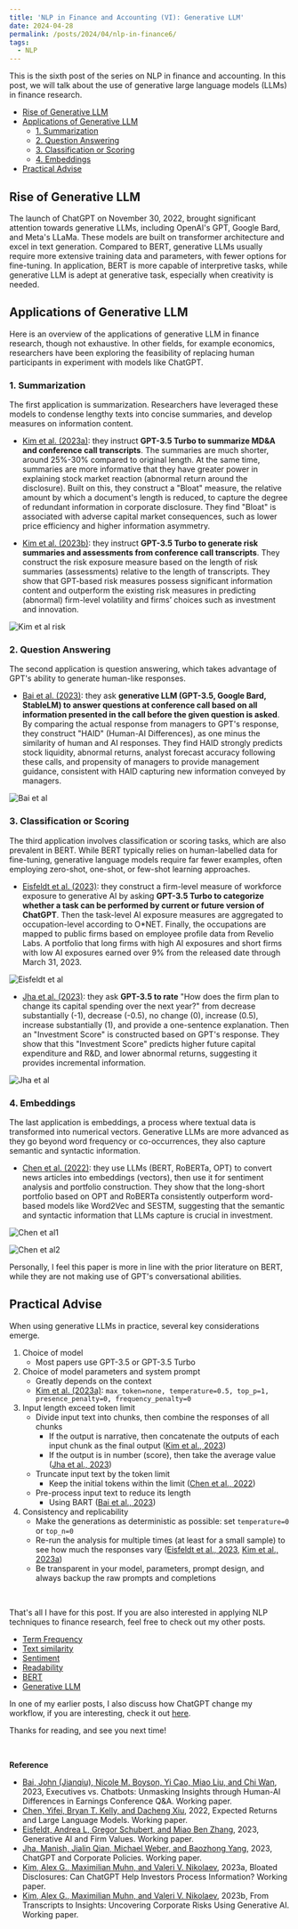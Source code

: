 ```yaml
---
title: 'NLP in Finance and Accounting (VI): Generative LLM'
date: 2024-04-28
permalink: /posts/2024/04/nlp-in-finance6/
tags:
  - NLP
---
```


This is the sixth post of the series on NLP in finance and accounting. In this post, we will talk about the use of generative large language models (LLMs) in finance research. 
- [Rise of Generative LLM](#rise-of-generative-llm)
- [Applications of Generative LLM](#applications-of-generative-llm)
  - [1. Summarization](#1-summarization)
  - [2. Question Answering](#2-question-answering)
  - [3. Classification or Scoring](#3-classification-or-scoring)
  - [4. Embeddings](#4-embeddings)
- [Practical Advise](#practical-advise)

## Rise of Generative LLM
The launch of ChatGPT on November 30, 2022, brought significant attention towards generative LLMs, including OpenAI's GPT, Google Bard, and Meta's LLaMa. These models are built on transformer architecture and excel in text generation. Compared to BERT, generative LLMs usually require more extensive training data and parameters, with fewer options for fine-tuning. In application, BERT is more capable of interpretive tasks, while generative LLM is adept at generative task, especially when creativity is needed.

## Applications of Generative LLM
Here is an overview of the applications of generative LLM in finance research, though not exhaustive. In other fields, for example economics, researchers have been exploring the feasibility of replacing human participants in experiment with models like ChatGPT.

### 1. Summarization
The first application is summarization. Researchers have leveraged these models to condense lengthy texts into concise summaries, and develop measures on information content. 

- [Kim et al. (2023a)](https://doi.org/10.2139/ssrn.4425527): they instruct **GPT-3.5 Turbo to summarize MD&A and conference call transcripts**. The summaries are much shorter, around 25%-30% compared to original length. At the same time, summaries are more informative that they have greater power in explaining stock market reaction (abnormal return around the disclosure). Built on this, they construct a "Bloat" measure, the relative amount by which a document's length is reduced, to capture the degree of redundant information in corporate disclosure. They find "Bloat" is associated with adverse capital market consequences, such as lower price efficiency and higher information asymmetry.

- [Kim et al. (2023b)](https://papers.ssrn.com/sol3/papers.cfm?abstract_id=4593660): they instruct **GPT-3.5 Turbo to generate risk summaries and assessments from conference call transcripts**. They construct the risk exposure measure based on the length of risk summaries (assessments) relative to the length of transcripts. They show that GPT-based risk measures possess significant information content and outperform the existing risk measures in predicting (abnormal) firm-level volatility and firms’ choices such as investment and innovation.

![Kim et al risk](/images/blog/2022-10-23-nlp-finance/gpt-risk.png)

### 2. Question Answering
The second application is question answering, which takes advantage of GPT's ability to generate human-like responses.

- [Bai et al. (2023)](https://ssrn.com/abstract_id=4480056): they ask **generative LLM (GPT-3.5, Google Bard, StableLM) to answer questions at conference call based on all information presented in the call before the given question is asked**. By comparing the actual response from managers to GPT's response, they construct "HAID" (Human-AI Differences), as one minus the similarity of human and AI responses. They find HAID strongly predicts stock liquidity, abnormal returns, analyst forecast accuracy following these calls, and propensity of managers to provide management guidance, consistent with HAID capturing new information conveyed by managers.

![Bai et al](/images/blog/2022-10-23-nlp-finance/gpt-conversation.png)


### 3. Classification or Scoring
The third application involves classification or scoring tasks, which are also prevalent in BERT. While BERT typically relies on human-labelled data for fine-tuning, generative language models require far fewer examples, often employing zero-shot, one-shot, or few-shot learning approaches.

- [Eisfeldt et al. (2023)](https://www.nber.org/papers/w31222): they construct a firm-level measure of workforce exposure to generative AI by asking **GPT-3.5 Turbo to categorize whether a task can be performed by current or future version of ChatGPT**. Then the task-level AI exposure measures are aggregated to occupation-level according to O*NET. Finally, the occupations are mapped to public firms based on employee profile data from Revelio Labs. A portfolio that long firms with high AI exposures and short firms with low AI exposures earned over 9% from the released date through March 31, 2023.

![Eisfeldt et al](/images/blog/2022-10-23-nlp-finance/gpt-ai-exposure.png)

- [Jha et al. (2023)](http://ssrn.com/abstract=4521096): they ask **GPT-3.5 to rate** "How does the firm plan to change its capital spending over the next year?" from decrease substantially (-1), decrease (-0.5), no change (0), increase (0.5), increase substantially (1), and provide a one-sentence explanation. Then an "Investment Score" is constructed based on GPT's response. They show that this "Investment Score" predicts higher future capital expenditure and R&D, and lower abnormal returns, suggesting it provides incremental information.

![Jha et al](/images/blog/2022-10-23-nlp-finance/gpt-investment-score.png)

### 4. Embeddings
The last application is embeddings, a process where textual data is transformed into numerical vectors. Generative LLMs are more advanced as they go beyond word frequency or co-occurrences, they also capture semantic and syntactic information.

- [Chen et al. (2022)](https://papers.ssrn.com/abstract=4416687): they use LLMs (BERT, RoBERTa, OPT) to convert news articles into embeddings (vectors), then use it for sentiment analysis and portfolio construction. They show that the long-short portfolio based on OPT and RoBERTa consistently outperform word-based models like Word2Vec and SESTM, suggesting that the semantic and syntactic information that LLMs capture is crucial in investment.

![Chen et al1](/images/blog/2022-10-23-nlp-finance/gpt-portfolio1.png)

![Chen et al2](/images/blog/2022-10-23-nlp-finance/gpt-portfolio2.png)

Personally, I feel this paper is more in line with the prior literature on BERT, while they are not making use of GPT's conversational abilities.


## Practical Advise 
When using generative LLMs in practice, several key considerations emerge.

1. Choice of model
   - Most papers use GPT-3.5 or GPT-3.5 Turbo
2. Choice of model parameters and system prompt
   - Greatly depends on the context
   - [Kim et al. (2023a)](https://doi.org/10.2139/ssrn.4425527): `max_token=none, temperature=0.5, top_p=1, presence_penalty=0, frequency_penalty=0` 
3. Input length exceed token limit
   - Divide input text into chunks, then combine the responses of all chunks
     - If the output is narrative, then concatenate the outputs of each input chunk as the final output ([Kim et al., 2023](https://doi.org/10.2139/ssrn.4425527))
     - If the output is in number (score), then take the average value ([Jha et al., 2023](http://ssrn.com/abstract=4521096))
   - Truncate input text by the token limit
     - Keep the initial tokens within the limit ([Chen et al., 2022](https://papers.ssrn.com/abstract=4416687))
   - Pre-process input text to reduce its length
     - Using BART ([Bai et al., 2023](https://ssrn.com/abstract_id=4480056))
4. Consistency and replicability
   - Make the generations as deterministic as possible: set `temperature=0` or `top_n=0`
   - Re-run the analysis for multiple times (at least for a small sample) to see how much the responses vary ([Eisfeldt et al., 2023](https://www.nber.org/papers/w31222), [Kim et al., 2023a](https://doi.org/10.2139/ssrn.4425527))
   - Be transparent in your model, parameters, prompt design, and always backup the raw prompts and completions

<br>

That's all I have for this post. If you are also interested in applying NLP techniques to finance research, feel free to check out my other posts.
- [Term Frequency](/posts/2022/10/nlp-in-finance1/)
- [Text similarity](/posts/2022/11/nlp-in-finance2/)
- [Sentiment](/posts/2022/11/nlp-in-finance3/)
- [Readability](/posts/2022/11/nlp-in-finance4/)
- [BERT](/posts/2022/11/nlp-in-finance5/)
- [Generative LLM](/posts/2024/04/nlp-in-finance6/)

In one of my earlier posts, I also discuss how ChatGPT change my workflow, if you are interesting, check it out [here](/posts/2023/03/chatgpt/).

Thanks for reading, and see you next time!

<br>

**Reference**
- [Bai, John (Jianqiu), Nicole M. Boyson, Yi Cao, Miao Liu, and Chi Wan](https://ssrn.com/abstract_id=4480056), 2023, Executives vs. Chatbots: Unmasking Insights through Human-AI Differences in Earnings Conference Q&A. Working paper.
- [Chen, Yifei, Bryan T. Kelly, and Dacheng Xiu](https://papers.ssrn.com/abstract=4416687), 2022, Expected Returns and Large Language Models. Working paper.
- [Eisfeldt, Andrea L, Gregor Schubert, and Miao Ben Zhang](https://www.nber.org/papers/w31222), 2023, Generative AI and Firm Values. Working paper.
- [Jha, Manish, Jialin Qian, Michael Weber, and Baozhong Yang](http://ssrn.com/abstract=4521096), 2023, ChatGPT and Corporate Policies. Working paper.
- [Kim, Alex G., Maximilian Muhn, and Valeri V. Nikolaev](https://doi.org/10.2139/ssrn.4425527), 2023a, Bloated Disclosures: Can ChatGPT Help Investors Process Information? Working paper.
- [Kim, Alex G., Maximilian Muhn, and Valeri V. Nikolaev](https://papers.ssrn.com/sol3/papers.cfm?abstract_id=4593660), 2023b, From Transcripts to Insights: Uncovering Corporate Risks Using Generative AI. Working paper. 

